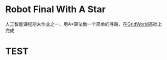 # Robot Final With A Star
人工智能课程期末作业之一，用A*算法做一个简单的寻路，在[GridWorld](http://horstmann.com/gridworld/)基础上完成
# TEST